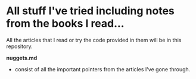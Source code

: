 # All stuff I've tried including notes from the books I read...
All the articles that I read or try the code provided in them will be in this repository.


**nuggets.md**
- consist of all the important pointers from the articles I've gone through.
